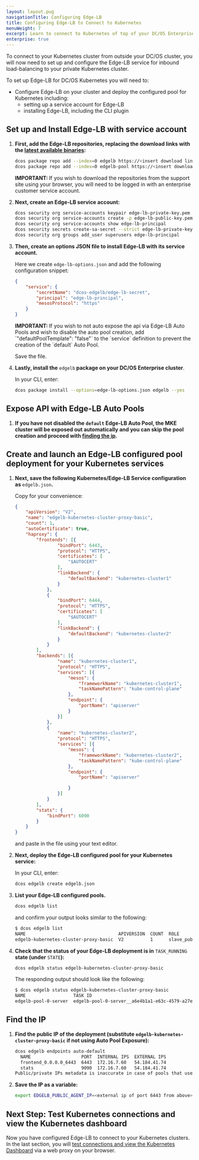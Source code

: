 ```yaml
---
layout: layout.pug
navigationTitle: Configuring Edge-LB
title: Configuring Edge-LB to Connect to Kubernetes
menuWeight: 7
excerpt: Learn to connect to Kubernetes of top of your DC/OS Enterprise cluster using DC/OS' Edge-LB load balancer.
enterprise: true
---
```


To connect to your Kubernetes cluster from outside your DC/OS cluster, you will now need to set up and configure the Edge-LB service for inbound load-balancing to your private Kubernetes cluster.

To set up Edge-LB for DC/OS Kubernetes you will need to:

- Configure Edge-LB on your cluster and deploy the configured pool for Kubernetes including:
    * setting up a service account for Edge-LB
    * installing Edge-LB, including the CLI plugin

## Set up and Install Edge-LB with service account

1. <strong>First, add the Edge-LB repositories, replacing the download links with the [latest available binaries](https://support.d2iq.com/s/downloads):</strong>

    ```bash
    dcos package repo add --index=0 edgelb https://<insert download link>/stub-universe-edgelb.json
    dcos package repo add --index=0 edgelb-pool https://<insert download link>/stub-universe-edgelb-pool.json
    ```

    <p class="message--important"><strong>IMPORTANT: </strong>If you wish to download the repositories from the support site using your browser, you will need to be logged in with an enterprise customer service account.</p>

1. <strong>Next, create an Edge-LB service account:</strong>

    ```bash
    dcos security org service-accounts keypair edge-lb-private-key.pem edge-lb-public-key.pem
    dcos security org service-accounts create -p edge-lb-public-key.pem -d "Edge-LB service account" edge-lb-principal
    dcos security org service-accounts show edge-lb-principal
    dcos security secrets create-sa-secret --strict edge-lb-private-key.pem edge-lb-principal dcos-edgelb/edge-lb-secret
    dcos security org groups add_user superusers edge-lb-principal
    ```

1. <strong>Then, create an options JSON file to install Edge-LB with its service account.</strong>

    Here we create `edge-lb-options.json` and add the following configuration snippet:

    ```json
    {
        "service": {
            "secretName": "dcos-edgelb/edge-lb-secret",
            "principal": "edge-lb-principal",
            "mesosProtocol": "https"
        }
    }
    ```

    <p class="message--important"><strong>IMPORTANT: </strong>If you wish to not auto expose the api via Edge-LB Auto Pools and wish to disable the auto pool creation, add `"defaultPoolTemplate": "false"` to the `service` definition to prevent the creation of the `default` Auto Pool.</p>


    Save the file.

1. <strong>Lastly, install the</strong> `edgelb`<strong> package on your DC/OS Enterprise cluster</strong>.

    In your CLI, enter:

    ```bash
    dcos package install --options=edge-lb-options.json edgelb --yes
    ```

## Expose API with Edge-LB Auto Pools

1. <strong>If you have not disabled the `default` Edge-LB Auto Pool, the MKE cluster will be exposed out automatically and you can skip the pool creation and proceed with [finding the ip](#find-the-ip).</strong>

## Create and launch an Edge-LB configured pool deployment for your Kubernetes services

1. <strong>Next, save the following Kubernetes/Edge-LB Service configuration as </strong>`edgelb.json`<strong>.</strong>

    Copy for your convenience:

    ```json
    {
        "apiVersion": "V2",
        "name": "edgelb-kubernetes-cluster-proxy-basic",
        "count": 1,
        "autoCertificate": true,
        "haproxy": {
            "frontends": [{
                    "bindPort": 6443,
                    "protocol": "HTTPS",
                    "certificates": [
                        "$AUTOCERT"
                    ],
                    "linkBackend": {
                        "defaultBackend": "kubernetes-cluster1"
                    }
                },
                {
                    "bindPort": 6444,
                    "protocol": "HTTPS",
                    "certificates": [
                        "$AUTOCERT"
                    ],
                    "linkBackend": {
                        "defaultBackend": "kubernetes-cluster2"
                    }
                }
            ],
            "backends": [{
                    "name": "kubernetes-cluster1",
                    "protocol": "HTTPS",
                    "services": [{
                        "mesos": {
                            "frameworkName": "kubernetes-cluster1",
                            "taskNamePattern": "kube-control-plane"
                        },
                        "endpoint": {
                            "portName": "apiserver"
                        }
                    }]
                },
                {
                    "name": "kubernetes-cluster2",
                    "protocol": "HTTPS",
                    "services": [{
                        "mesos": {
                            "frameworkName": "kubernetes-cluster2",
                            "taskNamePattern": "kube-control-plane"
                        },
                        "endpoint": {
                            "portName": "apiserver"

                        }
                    }]
                }
            ],
            "stats": {
                "bindPort": 6090
            }
        }
    }
    ```
    and paste in the file using your text editor.

1. <strong>Next, deploy the Edge-LB configured pool for your Kubernetes service:</strong>

    In your CLI, enter:

    ```bash
    dcos edgelb create edgelb.json
    ```

1. <strong>List your Edge-LB configured pools.</strong>

    ```bash
    dcos edgelb list
    ```

    and confirm your output looks similar to the following:

    ```bash
    $ dcos edgelb list
    NAME                                   APIVERSION  COUNT  ROLE          PORTS
    edgelb-kubernetes-cluster-proxy-basic  V2          1      slave_public  6090, 6443, 6444
    ```

1. <strong>Check that the status of your Edge-LB deployment is in</strong> `TASK_RUNNING`<strong> state (under</strong> `STATE`<strong>):</strong>

    ```bash
    dcos edgelb status edgelb-kubernetes-cluster-proxy-basic
    ```

    The responding output should look like the following:

    ```bash
    $ dcos edgelb status edgelb-kubernetes-cluster-proxy-basic
    NAME                  TASK ID                                                     STATE
    edgelb-pool-0-server  edgelb-pool-0-server__a6e4b1a1-e63c-4579-a27e-a54328f31321  TASK_RUNNING
    ```

## Find the IP

1. <strong>Find the public IP of the deployment (substitute `edgelb-kubernetes-cluster-proxy-basic` if not using Auto Pool Exposure):</strong>

    ```bash
    dcos edgelb endpoints auto-default
      NAME                   PORT  INTERNAL IPS  EXTERNAL IPS
      frontend_0.0.0.0_6443  6443  172.16.7.60   54.184.41.74
      stats                  9090  172.16.7.60   54.184.41.74
    Public/private IPs metadata is inaccurate in case of pools that use virtual networks.
    ```

1. <strong>Save the IP as a variable:</strong>

    ```bash
    export EDGELB_PUBLIC_AGENT_IP=<external ip of port 6443 from above>
    ```

## Next Step: Test Kubernetes connections and view the Kubernetes dashboard

Now you have configured Edge-LB to connect to your Kubernetes clusters. In the last section, you will [test connections and view the Kubernetes Dashboard](/mesosphere/dcos/services/kubernetes/2.4.7-1.15.10/getting-started/test-connect/) via a web proxy on your browser.
